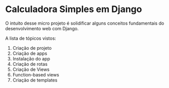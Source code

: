 # Calculadora Simples em Django

O intuito desse micro projeto é solidificar alguns conceitos fundamentais do desenvolvimento web com Django.

A lista de tópicos vistos:

1. Criação de projeto
2. Criação de apps
3. Instalação do app
3. Criação de rotas
4. Criação de Views
5. Function-based views
6. Criação de templates
